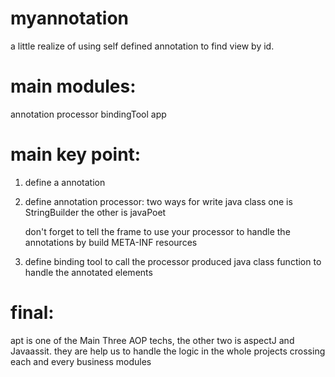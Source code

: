 # myannotation

a little realize of using self defined annotation to find view by id.

# main modules:

annotation  processor  bindingTool app

# main key point:

1. define a annotation

2. define annotation processor: two ways for write java class one is StringBuilder the other is javaPoet

    don't forget to tell the frame to use your processor to handle the annotations by build META-INF resources

3. define binding tool to call the processor produced java class function to handle the annotated elements

# final:

apt is one of the Main Three AOP techs, the other two is aspectJ and Javaassit. they are help us to handle the logic in the whole projects crossing each and every business modules
